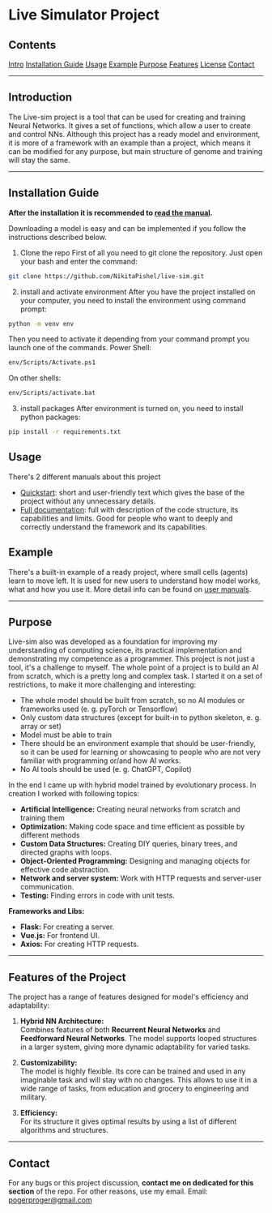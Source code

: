 # Live Simulator Project

## Contents
[Intro](#Introduction)
[Installation Guide](#Installation-Guide)
[Usage](#Usage)
[Example](#Example)
[Purpose](#Purpose)
[Features](#features-of-the-project)
[License](#./LICENSE.md)
[Contact](#Contact)

---

## Introduction  
The Live-sim project is a tool that can be used for creating and training Neural Networks. It gives a set of functions, which allow a user to create and control NNs. Although this project has a ready model and environment, it is more of a framework with an example than a project, which means it can be modified for any purpose, but main structure of genome and training will stay the same.

---

## Installation Guide
**After the installation it is recommended to [read the manual](./manuals/manual-short.md).**

Downloading a model is easy and can be implemented if you follow the instructions described below.

1. Clone the repo
First of all you need to git clone the repository. Just open your bash and enter the command:
```bash
git clone https://github.com/NikitaPishel/live-sim.git
```

2. install and activate environment
After you have the project installed on your computer, you need to install the environment using command prompt:
```bash
python -m venv env
```
Then you need to activate it depending from your command prompt you launch one of the commands.
Power Shell:
```bash
env/Scripts/Activate.ps1
```
On other shells:
```bash
env/Scripts/activate.bat
```

3. install packages
After environment is turned on, you need to install python packages:
```bash
pip install -r requirements.txt
```

## Usage

There's 2 different manuals about this project
- [Quickstart](./manuals/manual-short.md): short and user-friendly text which gives the base of the project without any unnecessary details.
- [Full documentation](./manuals/manual-long.md): full with description of the code structure, its capabilities and limits. Good for people who want to deeply and correctly understand the framework and its capabilities.

## Example

There's a built-in example of a ready project, where small cells (agents) learn to move left. It is used for new users to understand how model works, what and how you use it. More detail info can be found on [user manuals](#Usage).

---

## Purpose 

Live-sim also was developed as a foundation for improving my understanding of computing science, its practical implementation and demonstrating my competence as a programmer. This project is not just a tool, it's a challenge to myself. The whole point of a project is to build an AI from scratch, which is a pretty long and complex task. I started it on a set of restrictions, to make it more challenging and interesting:

- The whole model should be built from scratch, so no AI modules or frameworks used (e. g. pyTorch or Tensorflow)
- Only custom data structures (except for built-in to python skeleton, e. g. array or set)
- Model must be able to train
- There should be an environment example that should be user-friendly, so it can be used for learning or showcasing to people who are not very familiar with programming or/and how AI works.
- No AI tools should be used (e. g. ChatGPT, Copilot)

In the end I came up with hybrid model trained by evolutionary process. In creation I worked with following topics:

- **Artificial Intelligence:** Creating neural networks from scratch and training them
- **Optimization:** Making code space and time efficient as possible by different methods
- **Custom Data Structures:** Creating DIY queries, binary trees, and directed graphs with loops.  
- **Object-Oriented Programming:** Designing and managing objects for effective code abstraction.
- **Network and server system:** Work with HTTP requests and server-user communication.  
- **Testing:** Finding errors in code with unit tests.  

**Frameworks and Libs:**
- **Flask:** For creating a server.
- **Vue.js:** For frontend UI.  
- **Axios:** For creating HTTP requests.  

---

## Features of the Project  
The project has a range of features designed for model's efficiency and adaptability:  

1. **Hybrid NN Architecture:**  
   Combines features of both **Recurrent Neural Networks** and **Feedforward Neural Networks**. The model supports looped structures in a larger system, giving more dynamic adaptability for varied tasks.

2. **Customizability:**  
   The model is highly flexible. Its core can be trained and used in any imaginable task and will stay with no changes. This allows to use it in a wide range of tasks, from education and grocery to engineering and military.

3. **Efficiency:**  
   For its structure it gives optimal results by using a list of different algorithms and structures.

---

## Contact

For any bugs or this project discussion, **contact me on dedicated for this section** of the repo. For other reasons, use my email.
Email: pogerproger@gmail.com